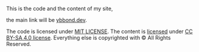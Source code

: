 This is the code and the content of my site,

the main link will be [ybbond.dev](https://ybbond.dev).

The code is licensed under [MIT LICENSE](LICENSE.md).
The content is [licensed](CC-LICENSE.md) under [CC BY-SA 4.0 license](https://creativecommons.org/licenses/by-sa/4.0/).
Everything else is copyrighted with © All Rights Reserved.
